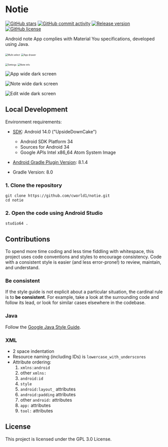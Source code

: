 # Notie

[![GitHub stars](https://img.shields.io/github/stars/cworld1/notie?style=flat-square)](https://github.com/cworld1/notie/stargazers)
[![GitHub commit activity](https://img.shields.io/github/commit-activity/y/cworld1/notie?label=commits&style=flat-square)](https://github.com/cworld1/notie/commits)
[![Release version](https://img.shields.io/github/v/release/cworld1/notie?style=flat-square)](https://github.com/cworld1/notie/releases/latest)
[![GitHub license](https://img.shields.io/github/license/cworld1/notie?style=flat-square)](https://github.com/cworld1/notie/blob/main/LICENSE)

Android note App complies with Material You specifications, developed using Java.

<img src="src/app-2.png" alt="Multi select" style="zoom:50%;" /> <img src="src/app-3.png" alt="App drawer" style="zoom:50%;" />

<img src="src/settings.png" alt="Settings" style="zoom:50%;" /> <img src="src/note-2.png" alt="Note info" style="zoom:50%;" />

![App wide dark screen](src/app-wide-dark.png)

![Note wide dark screen](src/note-wide-dark.png)

![Edit wide dark screen](src/edit-wide-dark.png)

## Local Development

Environment requirements:

- [SDK](https://developer.android.com/tools/releases/platforms): Android 14.0 ("UpsideDownCake")

  - Android SDK Platform 34
  - Sources for Android 34
  - Google APls Intel x86_64 Atom System Image

- [Android Gradle Plugin Version](https://developer.android.com/build/agp-upgrade-assistant): 8.1.4

- Gradle Version: 8.0

### 1. Clone the repository

```shell
git clone https://github.com/cworld1/notie.git
cd notie
```

### 2. Open the code using Android Studio

```shell
studio64 .
```

## Contributions

To spend more time coding and less time fiddling with whitespace, this project uses code conventions and styles to encourage consistency. Code with a consistent style is easier (and less error-prone!) to review, maintain, and understand.

### Be consistent

If the style guide is not explicit about a particular situation, the cardinal rule is to **be consistent**. For example, take a look at the surrounding code and follow its lead, or look for similar cases elsewhere in the codebase.

### Java

Follow the [Google Java Style Guide](https://google.github.io/styleguide/javaguide.html).

### XML

- 2 space indentation
- Resource naming (including IDs) is `lowercase_with_underscores`
- Attribute ordering:
  1.  `xmlns:android`
  2.  other `xmlns:`
  3.  `android:id`
  4.  `style`
  5.  `android:layout_` attributes
  6.  `android:padding` attributes
  7.  other `android:` attributes
  8.  `app:` attributes
  9.  `tool:` attributes

## License

This project is licensed under the GPL 3.0 License.
